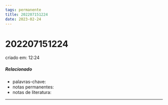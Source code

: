 ```yaml
---
tags: permanente
title: 202207151224
date: 2023-02-24
---
```


# 202207151224

criado em: 12:24

##### Relacionado

- palavras-chave:
- notas permanentes:
- notas de literatura:

---
